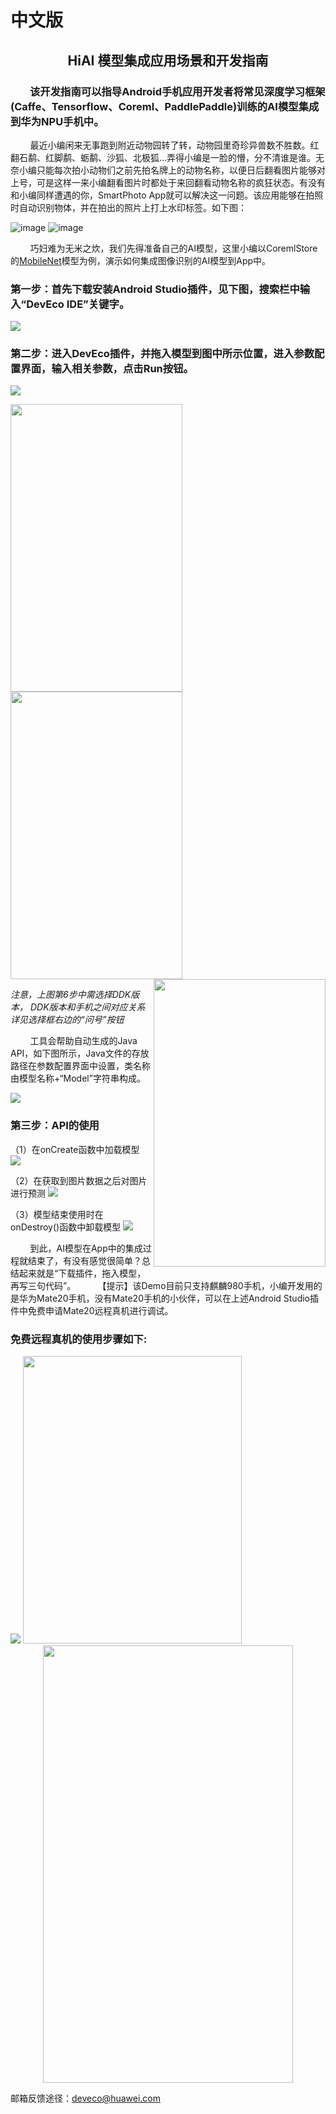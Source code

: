 # 中文版
## <center><font>HiAI 模型集成应用场景和开发指南</font></center>
### &nbsp;&nbsp;&nbsp;&nbsp;&nbsp;&nbsp;&nbsp;&nbsp;该开发指南可以指导Android手机应用开发者将常见深度学习框架(Caffe、Tensorflow、Coreml、PaddlePaddle)训练的AI模型集成到华为NPU手机中。
&nbsp;&nbsp;&nbsp;&nbsp;&nbsp;&nbsp;&nbsp;&nbsp;最近小编闲来无事跑到附近动物园转了转，动物园里奇珍异兽数不胜数。红翻石鹬、红脚鹬、蛎鹬、沙狐、北极狐…弄得小编是一脸的懵，分不清谁是谁。无奈小编只能每次拍小动物们之前先拍名牌上的动物名称，以便日后翻看图片能够对上号，可是这样一来小编翻看图片时都处于来回翻看动物名称的疯狂状态。有没有和小编同样遭遇的你，SmartPhoto App就可以解决这一问题。该应用能够在拍照时自动识别物体，并在拍出的照片上打上水印标签。如下图：

![image](https://github.com/HuaweiOpenlab/SmartPhoto/blob/master/readme_image/%E5%8C%97%E6%9E%81%E7%8B%90%E7%8B%B8.png?raw=true) ![image](https://github.com/HuaweiOpenlab/SmartPhoto/blob/master/readme_image/%E6%B2%99%E7%8B%90%E7%8B%B8.png?raw=true)

&nbsp;&nbsp;&nbsp;&nbsp;&nbsp;&nbsp;&nbsp;&nbsp;巧妇难为无米之炊，我们先得准备自己的AI模型，这里小编以CoremlStore的[MobileNet](https://coreml.store/mobilenet)模型为例，演示如何集成图像识别的AI模型到App中。


### 第一步：首先下载安装Android Studio插件，见下图，搜索栏中输入“DevEco IDE”关键字。
<img src="https://github.com/HuaweiOpenlab/SmartPhoto/blob/master/readme_image/IDE_install.png?raw=true" div align=center/>


### 第二步：进入DevEco插件，并拖入模型到图中所示位置，进入参数配置界面，输入相关参数，点击Run按钮。

<img src="https://github.com/HuaweiOpenlab/SmartPhoto/blob/master/readme_image/ModelConvert_1.png?raw=true" div align=center/>

<img src="https://github.com/HuaweiOpenlab/SmartPhoto/blob/master/readme_image/ModelConvert_2.png?raw=true" width = "275" height = "460" div align=left /><img src="https://github.com/HuaweiOpenlab/SmartPhoto/blob/master/readme_image/ModelConvert_3.png?raw=true" width = "275" height = "460" div align=center /><img src="https://github.com/HuaweiOpenlab/SmartPhoto/blob/master/readme_image/ModelConvert_4.png?raw=true" width = "275" height = "460" div align=right />

*注意，上图第6步中需选择DDK版本， DDK版本和手机之间对应关系详见选择框右边的“问号”按钮*


&nbsp;&nbsp;&nbsp;&nbsp;&nbsp;&nbsp;&nbsp;&nbsp;工具会帮助自动生成的Java API，如下图所示，Java文件的存放路径在参数配置界面中设置，类名称由模型名称+“Model”字符串构成。

<img src="https://github.com/HuaweiOpenlab/SmartPhoto/blob/master/readme_image/api.png?raw=true" div align=center/>


### 第三步：API的使用

（1）在onCreate函数中加载模型
<img src="https://github.com/HuaweiOpenlab/SmartPhoto/blob/master/readme_image/ModelLoad.png?raw=true" div align=left/>

（2）在获取到图片数据之后对图片进行预测
<img src="https://github.com/HuaweiOpenlab/SmartPhoto/blob/master/readme_image/ModelPredict.png?raw=true" div align=left/>

（3）模型结束使用时在onDestroy()函数中卸载模型
<img src="https://github.com/HuaweiOpenlab/SmartPhoto/blob/master/readme_image/ModelUnload.png?raw=true" div align=left/>

&nbsp;&nbsp;&nbsp;&nbsp;&nbsp;&nbsp;&nbsp;&nbsp;到此，AI模型在App中的集成过程就结束了，有没有感觉很简单？总结起来就是“下载插件，拖入模型，再写三句代码”。
&nbsp;&nbsp;&nbsp;&nbsp;&nbsp;&nbsp;&nbsp;&nbsp;【提示】该Demo目前只支持麒麟980手机，小编开发用的是华为Mate20手机，没有Mate20手机的小伙伴，可以在上述Android Studio插件中免费申请Mate20远程真机进行调试。



### 免费远程真机的使用步骤如下:

<img src="https://github.com/HuaweiOpenlab/SmartPhoto/blob/master/readme_image/RemoteDevice_1.png?raw=true" div align=center/>

 <img src="https://github.com/HuaweiOpenlab/SmartPhoto/blob/master/readme_image/RemoteDevice_2.png?raw=true" width = "350" height = "460" div align=left/>
<div align=center>
 <img src="https://github.com/HuaweiOpenlab/SmartPhoto/blob/master/readme_image/RemoteDevice_3.png?raw=true" width = "400" height = "700" /></div>



邮箱反馈途径：deveco@huawei.com



